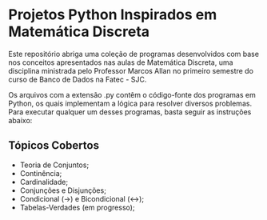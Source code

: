 # Projetos Python Inspirados em Matemática Discreta

<p>
  Este repositório abriga uma coleção de programas desenvolvidos com base nos conceitos apresentados nas aulas de Matemática Discreta, uma disciplina ministrada pelo Professor Marcos Allan no primeiro semestre do curso de Banco de Dados na Fatec - SJC.
</p>

Os arquivos com a extensão .py contêm o código-fonte dos programas em Python, os quais implementam a lógica para resolver diversos problemas. Para executar qualquer um desses programas, basta seguir as instruções abaixo:

## Tópicos Cobertos
- Teoria de Conjuntos;
- Continência;
- Cardinalidade;
- Conjunções e Disjunções;
- Condicional (->) e Bicondicional (<->);
- Tabelas-Verdades (em progresso);
